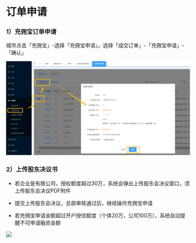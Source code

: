 # 订单申请

### 1）充佣宝订单申请

城市点击「充佣宝」-选择「充佣宝申请」，选择「成交订单」-「充佣宝申请」-「确认」

![](/assets/import.png)

### 2）上传股东决议书

* 若企业是有限公司，授权额度超过30万，系统会弹出上传股东会决议窗口，须上传股东会决议PDF附件

* 提交上传股东会决议，总部审核通过后，继续操作充佣宝申请

* 若充佣宝申请金额超过开户授信额度（个体20万，公司100万），系统自动提醒不可申请融资金额

![](/assets/import.png个)

